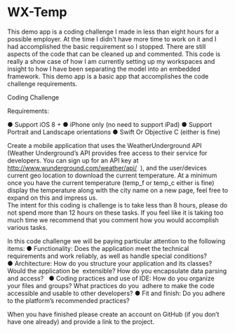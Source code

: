 # WX-Temp

This demo app is a coding challenge I made in less than eight hours for a possible employer.  At the time I didn't have more time to work on it and I had accomplished the basic requirement so I stopped.  There are still aspects of the code that can be cleaned up and commented.  This code is really a show case of how I am currently setting up my workspaces and insight to how I have been separating the model into an embedded framework.  This demo app is a basic app that accomplishes the code challenge requirements.


Coding Challenge

Requirements: 

● Support iOS 8 + 
● iPhone only (no need to support iPad)
● Support Portrait and Landscape orientations 
● Swift Or Objective C (either is fine) 

Create a mobile application that uses the WeatherUnderground API (Weather Underground’s API provides free access to their service for developers. You can sign up for an API key at http://www.wunderground.com/weather/api/  ), and the user/devices current geo location to download the current temperature. At a minimum once you have the current temperature (temp_f or temp_c either is fine) display the temperature along with the city name on a new page, feel free to expand on this and impress us.  
The intent for this coding is challenge is to take less than 8 hours, please do not spend more than 12 hours on these tasks. If you feel like it is taking too much time we recommend that you comment how you would accomplish various tasks. 

In this code challenge we will be paying particular attention to the following items: 
	● Functionality: Does the application meet the technical requirements and work reliably, as well as handle special conditions?  
	● Architecture: How do you structure your application and its classes? Would the application be  extensible? How do you encapsulate data parsing and access?  
	● Coding practices and use of IDE: How do you organize your files and groups? What practices do you  adhere to make the code accessible and usable to other developers? 
	● Fit and finish: Do you adhere to the platform’s recommended practices? 
	
	
When you have finished please create an account on GitHub (if you don’t have one already) and provide a link to the project. 
